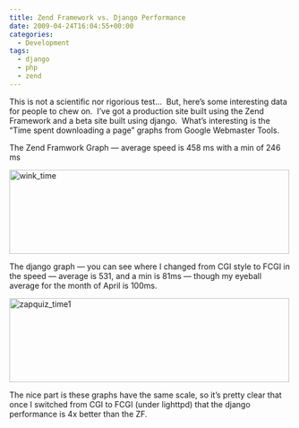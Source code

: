 ```yaml
---
title: Zend Framework vs. Django Performance
date: 2009-04-24T16:04:55+00:00
categories:
  - Development
tags:
  - django
  - php
  - zend
---
```


This is not a scientific nor rigorious test&#8230;  But, here&#8217;s some interesting data for people to chew on.  I&#8217;ve got a production site built using the Zend Framework and a beta site built using django.  What&#8217;s interesting is the &#8220;Time spent downloading a page&#8221; graphs from Google Webmaster Tools.

The Zend Framwork Graph &#8212; average speed is 458 ms with a min of 246 ms

<img title="wink_time" src="/posts/wink_time.png" alt="wink_time" width="500" height="150"/>

The django graph &#8212; you can see where I changed from CGI style to FCGI in the speed &#8212; average is 531, and a min is 81ms &#8212; though my eyeball average for the month of April is 100ms.

<img src="/posts/zapquiz_time1.png" alt="zapquiz_time1" width="500" height="150" />

The nice part is these graphs have the same scale, so it&#8217;s pretty clear that once I switched from CGI to FCGI (under lighttpd) that the django performance is 4x better than the ZF.
